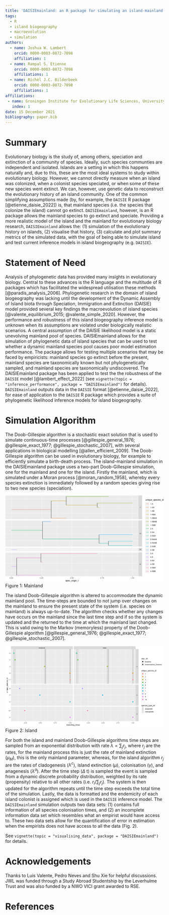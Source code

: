 ```yaml
---
title: 'DAISIEmainland: an R package for simulating an island-mainland system for macroevolution on islands'
tags:
  - R
  - island biogeography
  - macroevolution
  - simulation
authors:
  - name: Joshua W. Lambert
    orcid: 0000-0003-0872-7098
    affiliation: 1
  - name: Rampal S. Etienne
    orcid: 0000-0003-0872-7098
    affiliations: 1
  - name: Richèl J.C. Bilderbeek
    orcid: 0000-0003-0872-7098
    affiliations: 1
affiliations:
 - name: Groningen Institute for Evolutionary Life Sciences, University of Groningen, Box 11103, 9700 CC Groningen, The Netherlands
   index: 1
date: 15 December 2021
bibliography: paper.bib
---
```


# Summary

Evolutionary biology is the study of, among others, speciation and extinction of a community of species. Ideally, such species communties are independent and isolated. Islands are a setting in which this happens naturally and, due to this, these are the most ideal systems to study within evolutionary biology. However, we cannot directly measure when an island was colonized, when a colonist species speciated, or when some of these new species went extinct. We can, however, use genetic data to reconstruct the evolutionary history of an island community. One of the common simplifying assumptions made (by, for example, the `DAISIE` R package [@etienne_daisie_2022]) is, that mainland species (i.e. the species that colonize the island) cannot go extinct. `DAISIEmainland`, however, is an R package allows the mainland species to go extinct and speciate. Providing a more realistic model of the island and the mainland for evolutionary biology research, `DAISIEmainland` allows the: (1) simulation of the evolutionary history on islands, (2) visualise that history, (3) calculate and plot summary metrics of the simulated data, with the goal of being able to simulate island and test current inference models in island biogeography (e.g. `DAISIE`).

# Statement of Need

Analysis of phylogenetic data has provided many insights in evolutionary biology. Central to these advances is the R language and the multitude of R packages which has facilitated the widespread utilisation these methods [@paradis_analysis_2006]. Phylogenetic research in the domain of island biogeography was lacking until the development of the Dynamic Assembly of Island biota through Speciation, Immigration and Extinction (DAISIE) model provided several key findings the macroevolution of island species [@valente_equilibrium_2015; @valente_simple_2020]. However, the performance and robustness of this island biogeography inference model is unknown when its assumptions are violated under biologically realistic scenarios. A central assumption of the DAISIE likelihood model is a static unevolving mainland pool of species. DAISIEmainland allows for the simulation of phylogenetic data of island species that can be used to test whether a dynamic mainland species pool causes poor model estimation performance. The package allows for testing multiple scenarios that may be faced by empiricists: mainland species go extinct before the present, mainland species are taxonomically known but not phylogenetically sampled, and mainland species are taxonomically undiscovered. The DAISIEmainland package has been applied to test the the robustness of the `DAISIE` model [@lambert_effect_2022] (see `vignette(topic = "inference_performance", package = "DAISIEmainland")` for details). `DAISIEmainland` outputs data in the `DAISIE` format [@etienne_daisie_2022], for ease of application to the `DAISIE` R package which provides a suite of phylogenetic likelihood inference models for island biogeography.

# Simulation Algorithm

The Doob-Gillespie algorithm is a stochastic exact solution that is used to simulate continuous-time processes [@gillespie_general_1976; @gillespie_exact_1977; @gillespie_stochastic_2007], with several applications in biological modelling [@allen_efficient_2009]. The Doob-Gillespie algorithm can be used in evolutionary biology, for example to efficiently simulate a birth-death process. The island-mainland simulation in the DAISIEmainland package uses a two-part Doob-Gillespie simulation, one for the mainland and one for the island. Firstly the mainland, which is simulated under a Moran process [@moran_random_1958], whereby every species extinction is immediately followed by a random species giving rise to two new species (speciation).

![mainland](figs/mainland.png)
Figure 1: Mainland 

The island Doob-Gillespie algorithm is altered to accommodate the dynamic mainland pool. The time-steps are bounded to not jump over changes on the mainland to ensure the present state of the system (i.e. species on mainland) is always up-to-date. The algorithm checks whether any changes have occurs on the mainland since the last time step and if so the system is updated and the returned to the time at which the mainland last changed. This is valid owing to the Markov (memoryless) property of the Doob-Gillespie algorithm [@gillespie_general_1976; @gillespie_exact_1977; @gillespie_stochastic_2007].

![island](figs/island.png)
Figure 2: Island

For both the island and mainland Doob-Gillespie algorithms time steps are sampled from an exponential distribution with rate $\lambda = \sum_j r_j$, where $r_j$ are the rates, for the mainland process this is just the rate of mainland extinction ($\mu_M$), this is the only mainland parameter, whereas, for the island algorithm $r_j$ are the rates of cladogenesis ($\lambda^c$), island extinction ($\mu$), colonisation ($\gamma$), and anagenesis ($\lambda^a$). After the time step ($\Delta$ t) is sampled the event is sampled from a dynamic discrete probability distribution, weighted by its rate (propensity) relative to all other rates (i.e. $r_i / \sum_j r_j$). The system is then updated for the algorithm repeats until the time step exceeds the total time of the simulation. Lastly, the data is formatted and the endemicity of each island colonist is assigned which is used in the `DAISIE` inference model. The `DAISIEmainland` simulation outputs two data sets: (1) contains full information of all species colonisation times, and (2) an incomplete information data set which resembles what an empirist would have access to. These two data sets allow for the quantification of error in estimation when the empirists does not have access to all the data (Fig. 2).

See `vignette(topic = "visualising_data", package = "DAISIEmainland")` for details.

# Acknowledgements

Thanks to Luis Valente, Pedro Neves and Shu Xie for helpful discussions. JWL was funded through a Study Abroad Studentship by the Leverhulme Trust and was also funded by a NWO VICI grant awarded to RSE.

# References
